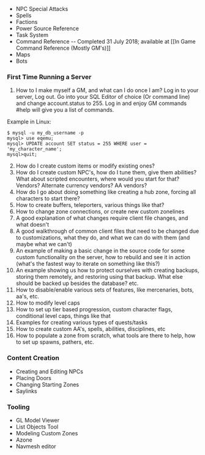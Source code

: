 * NPC Special Attacks
* Spells
* Factions
* Power Source Reference
* Task System
* Command Reference -- Completed 31 July 2018; available at [[In Game Command Reference (Mostly GM's)]]
* Maps
* Bots

### First Time Running a Server
1. How to I make myself a GM, and what can I do once I am?
Log in to your server, Log out. Go into your SQL Editor of choice (Or command line) and change account.status to 255. Log in and enjoy GM commands #help will give you a list of commands.

Example in Linux:

    $ mysql -u my_db_username -p
    mysql> use eqemu;
    mysql> UPDATE account SET status = 255 WHERE user = 'my_character_name';
    mysql>quit;

2. How do I create custom items or modify existing ones?
3. How do I create custom NPC's, how do I tune them, give them abilities? What about scripted encounters, where would you start for that? Vendors? Alternate currency vendors? AA vendors?
4. How do I go about doing something like creating a hub zone, forcing all characters to start there?
5. How to create buffers, teleporters, various things like that?
6. How to change zone connections, or create new custom zonelines
7. A good explanation of what changes require client file changes, and what doesn't
8. A good walkthrough of common client files that need to be changed due to customizations, what they do, and what we can do with them (and maybe what we can't)
9. An example of making a basic change in the source code for some custom functionality on the server, how to rebuild and see it in action (what's the fastest way to iterate on something like this?)
10. An example showing us how to protect ourselves with creating backups, storing them remotely, and restoring using that backup. What else should be backed up besides the database? etc.
11. How to disable/enable various sets of features, like mercenaries, bots, aa's, etc.
12. How to modify level caps
13. How to set up tier based progression, custom character flags, conditional level caps, things like that
14. Examples for creating various types of quests/tasks
15. How to create custom AA's, spells, abilities, disciplines, etc
16. How to populate a zone from scratch, what tools are there to help, how to set up spawns, pathers, etc.

### Content Creation
* Creating and Editing NPCs
* Placing Doors
* Changing Starting Zones
* Saylinks

### Tooling

* GL Model Viewer
* List Objects Tool
* Modeling Custom Zones
* Azone
* Navmesh editor